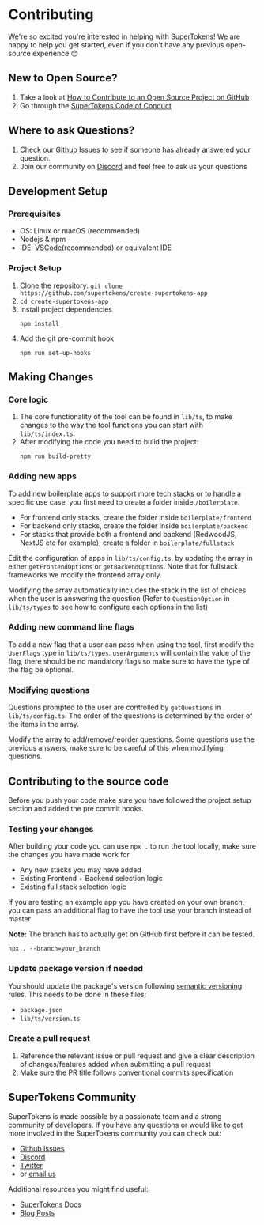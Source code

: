 # Contributing

We're so excited you're interested in helping with SuperTokens! We are happy to help you get started, even if you don't have any previous open-source experience :blush:

## New to Open Source?

1. Take a look at [How to Contribute to an Open Source Project on GitHub](https://egghead.io/courses/how-to-contribute-to-an-open-source-project-on-github)
2. Go through the [SuperTokens Code of Conduct](https://github.com/supertokens/create-supertokens-app/blob/master/CODE_OF_CONDUCT.md)

## Where to ask Questions?

1. Check our [Github Issues](https://github.com/supertokens/create-supertokens-app/issues) to see if someone has already answered your question.
2. Join our community on [Discord](https://supertokens.io/discord) and feel free to ask us your questions

## Development Setup

### Prerequisites

-   OS: Linux or macOS (recommended)
-   Nodejs & npm
-   IDE: [VSCode](https://code.visualstudio.com/download)(recommended) or equivalent IDE

### Project Setup

1. Clone the repository: `git clone https://github.com/supertokens/create-supertokens-app`
2. `cd create-supertokens-app`
3. Install project dependencies
    ```
    npm install
    ```
4. Add the git pre-commit hook
    ```
    npm run set-up-hooks
    ```

## Making Changes

### Core logic

1. The core functionality of the tool can be found in `lib/ts`, to make changes to the way the tool functions you can start with `lib/ts/index.ts`.
2. After modifying the code you need to build the project:
    ```
    npm run build-pretty
    ```

### Adding new apps

To add new boilerplate apps to support more tech stacks or to handle a specific use case, you first need to create a folder inside `/boilerplate`.

-   For frontend only stacks, create the folder inside `boilerplate/frontend`
-   For backend only stacks, create the folder inside `boilerplate/backend`
-   For stacks that provide both a frontend and backend (RedwoodJS, NextJS etc for example), create a folder in `boilerplate/fullstack`

Edit the configuration of apps in `lib/ts/config.ts`, by updating the array in either `getFrontendOptions` or `getBackendOptions`. Note that for fullstack frameworks we modify the frontend array only.

Modifying the array automatically includes the stack in the list of choices when the user is answering the question (Refer to `QuestionOption` in `lib/ts/types` to see how to configure each options in the list)

### Adding new command line flags

To add a new flag that a user can pass when using the tool, first modify the `UserFlags` type in `lib/ts/types`. `userArguments` will contain the value of the flag, there should be no mandatory flags so make sure to have the type of the flag be optional.

### Modifying questions

Questions prompted to the user are controlled by `getQuestions` in `lib/ts/config.ts`. The order of the questions is determined by the order of the items in the array.

Modify the array to add/remove/reorder questions. Some questions use the previous answers, make sure to be careful of this when modifying questions.

## Contributing to the source code

Before you push your code make sure you have followed the project setup section and added the pre commit hooks.

### Testing your changes

After building your code you can use `npx .` to run the tool locally, make sure the changes you have made work for

-   Any new stacks you may have added
-   Existing Frontend + Backend selection logic
-   Existing full stack selection logic

If you are testing an example app you have created on your own branch, you can pass an additional flag to have the tool use your branch instead of master

**Note:** The branch has to actually get on GitHub first before it can be tested.

```
npx . --branch=your_branch
```

### Update package version if needed

You should update the package's version following [semantic versioning](https://semver.org/) rules. This needs to be done in these files:

-   `package.json`
-   `lib/ts/version.ts`

### Create a pull request

1. Reference the relevant issue or pull request and give a clear description of changes/features added when submitting a pull request
2. Make sure the PR title follows [conventional commits](https://www.conventionalcommits.org/en/v1.0.0/) specification

## SuperTokens Community

SuperTokens is made possible by a passionate team and a strong community of developers. If you have any questions or would like to get more involved in the SuperTokens community you can check out:

-   [Github Issues](https://github.com/supertokens/create-supertokens-app/issues)
-   [Discord](https://supertokens.io/discord)
-   [Twitter](https://twitter.com/supertokensio)
-   or [email us](mailto:team@supertokens.io)

Additional resources you might find useful:

-   [SuperTokens Docs](https://supertokens.io/docs/community/getting-started/installation)
-   [Blog Posts](https://supertokens.io/blog/)
